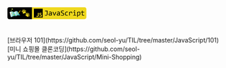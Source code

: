 <a href="https://github.com/seol-yu/TIL/tree/master/JavaScript" target="_blank">
    <p align="left">
        <img src="https://github.com/seol-yu/TIL/blob/master/images/javascript-badge-logo.png?raw=true" height=30 />
    </p>
</a>
<br />
[브라우저 101](https://github.com/seol-yu/TIL/tree/master/JavaScript/101)
<br />
[미니 쇼핑몰 클론코딩](https://github.com/seol-yu/TIL/tree/master/JavaScript/Mini-Shopping)
